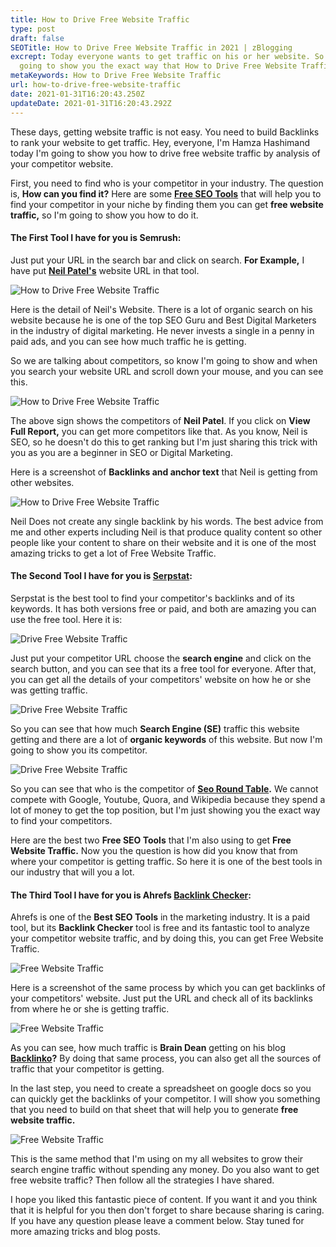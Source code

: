 ```yaml
---
title: How to Drive Free Website Traffic
type: post
draft: false
SEOTitle: How to Drive Free Website Traffic in 2021 | zBlogging
excrept: Today everyone wants to get traffic on his or her website. So today I'm
  going to show you the exact way that How to Drive Free Website Traffic.
metaKeywords: How to Drive Free Website Traffic
url: how-to-drive-free-website-traffic
date: 2021-01-31T16:20:43.250Z
updateDate: 2021-01-31T16:20:43.292Z
---
```

These days, getting website traffic is not easy. You need to build Backlinks to rank your website to get traffic. Hey, everyone, I'm Hamza Hashimand today I'm going to show you how to drive free website traffic by analysis of your competitor website.

First, you need to find who is your competitor in your industry. The question is, **How can you find it?** Here are some **[Free SEO Tools](https://zblogging.com/free-seo-tools-for-wordpress/)** that will help you to find your competitor in your niche by finding them you can get **free website traffic,** so I'm going to show you how to do it.

#### The First Tool I have for you is Semrush:

Just put your URL in the search bar and click on search. **For Example,** I have put **[Neil Patel's](https://neilpatel.com)** website URL in that tool.

![How to Drive Free Website Traffic](https://zblogging.com/wp-content/uploads/2019/06/Free-Website-Traffic-1.png "How to Drive Free Website Traffic")

Here is the detail of Neil's Website. There is a lot of organic search on his website because he is one of the top SEO Guru and Best Digital Marketers in the industry of digital marketing. He never invests a single in a penny in paid ads, and you can see how much traffic he is getting.

So we are talking about competitors, so know I'm going to show and when you search your website URL and scroll down your mouse, and you can see this.

![How to Drive Free Website Traffic](https://zblogging.com/wp-content/uploads/2019/06/Free-Website-Traffic-2.png "How to Drive Free Website Traffic")

The above sign shows the competitors of **Neil Patel**. If you click on **View Full Report,** you can get more competitors like that. As you know, Neil is SEO, so he doesn't do this to get ranking but I'm just sharing this trick with you as you are a beginner in SEO or Digital Marketing.

Here is a screenshot of **Backlinks and anchor text** that Neil is getting from other websites.

![How to Drive Free Website Traffic](https://zblogging.com/wp-content/uploads/2019/06/Free-Website-Traffic-3.png "How to Drive Free Website Traffic")

Neil Does not create any single backlink by his words. The best advice from me and other experts including Neil is that produce quality content so other people like your content to share on their website and it is one of the most amazing tricks to get a lot of Free Website Traffic.

#### The Second Tool I have for you is [Serpstat](https://serpstat.com/):

Serpstat is the best tool to find your competitor's backlinks and of its keywords. It has both versions free or paid, and both are amazing you can use the free tool. Here it is:

![ Drive Free Website Traffic](https://zblogging.com/wp-content/uploads/2019/06/Free-Website-Traffic-6.png " Drive Free Website Traffic")

Just put your competitor URL choose the **search engine** and click on the search button, and you can see that its a free tool for everyone. After that, you can get all the details of your competitors' website on how he or she was getting traffic.

![ Drive Free Website Traffic](https://zblogging.com/wp-content/uploads/2019/06/Free-Website-Traffic-7.png " Drive Free Website Traffic")

So you can see that how much **Search Engine (SE)** traffic this website getting and there are a lot of **organic keywords** of this website. But now I'm going to show you its competitor.

![ Drive Free Website Traffic](https://zblogging.com/wp-content/uploads/2019/06/Free-Website-Traffic-8.png " Drive Free Website Traffic")

So you can see that who is the competitor of **[Seo Round Table](https://www.seroundtable.com/).** We cannot compete with Google, Youtube, Quora, and Wikipedia because they spend a lot of money to get the top position, but I'm just showing you the exact way to find your competitors.

Here are the best two **Free SEO Tools** that I'm also using to get **Free Website Traffic.** Now you the question is how did you know that from where your competitor is getting traffic. So here it is one of the best tools in our industry that will you a lot.

#### The Third Tool I have for you is Ahrefs [Backlink Checker](https://ahrefs.com/backlink-checker):

Ahrefs is one of the **Best SEO Tools** in the marketing industry. It is a paid tool, but its **Backlink Checker** tool is free and its fantastic tool to analyze your competitor website traffic, and by doing this, you can get Free Website Traffic.

![Free Website Traffic](https://zblogging.com/wp-content/uploads/2019/06/Free-Website-Traffic-4.png "Free Website Traffic")

Here is a screenshot of the same process by which you can get backlinks of your competitors' website. Just put the URL and check all of its backlinks from where he or she is getting traffic.

![Free Website Traffic](https://zblogging.com/wp-content/uploads/2019/06/Free-Website-Traffic-5.png "Free Website Traffic")

As you can see, how much traffic is **Brain Dean** getting on his blog **[Backlinko](https://backlinko.com)?** By doing that same process, you can also get all the sources of traffic that your competitor is getting.

In the last step, you need to create a spreadsheet on google docs so you can quickly get the backlinks of your competitor. I will show you something that you need to build on that sheet that will help you to generate **free website traffic.**

![Free Website Traffic](https://zblogging.com/wp-content/uploads/2019/06/Website-Traffic-Google-Sheets.png "Free Website Traffic")

This is the same method that I'm using on my all websites to grow their search engine traffic without spending any money. Do you also want to get free website traffic? Then follow all the strategies I have shared.

I hope you liked this fantastic piece of content. If you want it and you think that it is helpful for you then don't forget to share because sharing is caring. If you have any question please leave a comment below. Stay tuned for more amazing tricks and blog posts.

<!--EndFragment-->